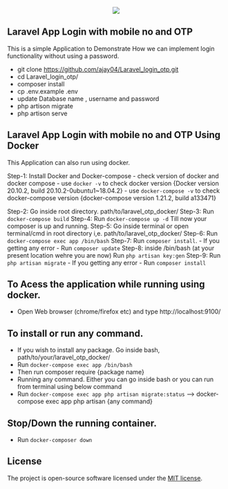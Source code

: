 <p align="center"><img src="https://laravel.com/assets/img/components/logo-laravel.svg"></p>


## Laravel App Login with mobile no and OTP

This is a simple Application to Demonstrate How we can implement login functionality without using a password. 

- git clone https://github.com/ajay04/Laravel_login_otp.git
- cd Laravel_login_otp/
- composer install
- cp .env.example .env
- update Database name , username and password
- php artison migrate
- php artison serve  

## Laravel App Login with mobile no and OTP Using Docker

This Application can also run using docker.

Step-1: Install Docker and Docker-compose
    - check version of docker and docker compose 
    - use `docker -v` to check docker version {Docker version 20.10.2, build 20.10.2-0ubuntu1~18.04.2}
    - use `docker-compose -v` to check docker-compose version {docker-compose version 1.21.2, build a133471}

Step-2: Go inside root directory. path/to/laravel_otp_docker/
Step-3: Run `docker-compose build`
Step-4: Run `docker-compose up -d`
Till now your composer is up and running.
Step-5: Go inside terminal or open terminal/cmd in root directory i,e. path/to/laravel_otp_docker/
Step-6: Run `docker-compose exec app /bin/bash`
Step-7: Run `composer install`.
    - If you getting any error 
    - Run `composer update`
Step-8: inside /bin/bash (at your present location wehre you are now) Run `php artisan key:gen`
Step-9: Run `php artisan migrate`
    - If you getting any error
    - Run `composer install`

## To Acess the application while running using docker.
- Open Web browser (chrome/firefox etc) and type http://localhost:9100/

## To install or run any command.
- If you wish to install any package. Go inside bash, path/to/your/laravel_otp_docker/ 
- Run `docker-compose exec app /bin/bash` 
- Then run composer require {package name}
- Running any command. Either you can go inside bash or you can run from terminal using below command
- Run `docker-compose exec app php artisan migrate:status` --> docker-compose exec app php artisan {any command}

## Stop/Down the running container.
- Run `docker-composer down`

## License

The project is open-source software licensed under the [MIT license](https://opensource.org/licenses/MIT).
